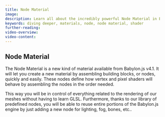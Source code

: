```yaml
---
title: Node Material
image: 
description: Learn all about the incredibly powerful Node Material in Babylon.js.
keywords: diving deeper, materials, node, node material, shader
further-reading:
video-overview:
video-content:
---
```


## Node Material

The Node Material is a new kind of material available from Babylon.js v4.1. It will let you create a new material by assembling building blocks, or nodes, quickly and easily. These nodes define how vertex and pixel shaders will behave by assembling the nodes in the order needed.

This way you will be in control of everything related to the rendering of our meshes without having to learn GLSL. Furthermore, thanks to our library of predefined nodes, you will be able to reuse entire portions of the Babylon.js engine by just adding a new node for lighting, fog, bones, etc..